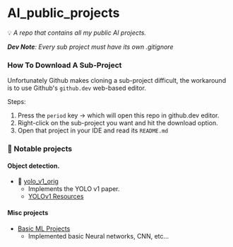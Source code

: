 # AI_public_projects

💡 *A repo that contains all my public AI projects.*

***Dev Note**: Every sub project must have its own .gitignore*



### How To Download A Sub-Project

Unfortunately Github makes cloning a sub-project difficult, the workaround is to use Github's `github.dev` web-based editor.

Steps:
1. Press the `period` key -> which will open this repo in github.dev editor.
2. Right-click on the sub-project you want and hit the download option.
3. Open that project in your IDE and read its `README.md`

### 📌 Notable projects

#### Object detection.

- 🔗 [yolo_v1_orig](./object_detection/yolo_v1_orig/)
    - Implements the YOLO v1 paper.
    - [YOLOv1 Resources](https://github.com/t20e/res/tree/main/coding.res/AI.res/object_detection/YOLO_v1.res)


#### Misc projects
- [Basic ML Projects](./basic_ML/)
    - Implemented basic Neural networks, CNN, etc...

